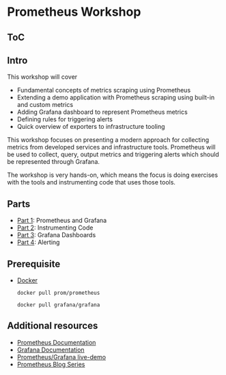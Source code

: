 # Prometheus Workshop

## ToC


## Intro

This workshop will cover

- Fundamental concepts of metrics scraping using Prometheus
- Extending a demo application with Prometheus scraping using built-in and
  custom metrics
- Adding Grafana dashboard to represent Prometheus metrics
- Defining rules for triggering alerts
- Quick overview of exporters to infrastructure tooling

This workshop focuses on presenting a modern approach for collecting metrics
from developed services and infrastructure tools. Prometheus will be used to
collect, query, output metrics and triggering alerts which should be represented
through Grafana.

The workshop is very hands-on, which means the focus is doing exercises with the
tools and instrumenting code that uses those tools.

## Parts

- [Part 1](part1/README.md): Prometheus and Grafana
- [Part 2](part2/README.md): Instrumenting Code
- [Part 3](part3/README.md): Grafana Dashboards
- [Part 4](part4/README.md): Alerting

## Prerequisite

- [Docker](https://docs.docker.com/)
    ```
    docker pull prom/prometheus
    ```
    ```
    docker pull grafana/grafana
    ```

## Additional resources

- [Prometheus Documentation](https://prometheus.io/docs/)
- [Grafana Documentation](https://grafana.com/docs/)
- [Prometheus/Grafana live-demo](http://demo.robustperception.io:3000/)
- [Prometheus Blog
  Series](https://blog.pvincent.io/2017/12/prometheus-blog-series-part-1-metrics-and-labels/)
